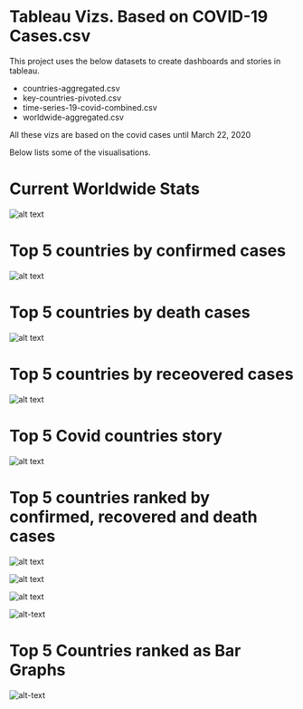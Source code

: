 #  Tableau Vizs. Based on COVID-19 Cases.csv

This project uses the below datasets to create dashboards and stories in tableau.

* countries-aggregated.csv
* key-countries-pivoted.csv
* time-series-19-covid-combined.csv
* worldwide-aggregated.csv

All these vizs are based on the covid cases until March 22, 2020

Below lists some of the visualisations.

# Current Worldwide Stats

![alt text](https://github.com/abhijithremesh/Tableau-portfolio/blob/master/covid-19/tableau%20viz/images/Worldwide%20covid%20stats.png)

# Top 5 countries by confirmed cases
![alt text](https://github.com/abhijithremesh/Tableau-portfolio/blob/master/covid-19/tableau%20viz/images/Top%205%20%20Confirmed.png)

# Top 5 countries by death cases

![alt text](https://github.com/abhijithremesh/Tableau-portfolio/blob/master/covid-19/tableau%20viz/images/Top%205%20%20Death.png)

# Top 5 countries by receovered cases

![alt text](https://github.com/abhijithremesh/Tableau-portfolio/blob/master/covid-19/tableau%20viz/images/Top%205%20%20Recovered.png)

# Top 5 Covid countries story

![alt text](https://github.com/abhijithremesh/Tableau-portfolio/blob/master/covid-19/tableau%20viz/images/Top%205%20COVID%20Countries.png)

# Top 5 countries ranked by confirmed, recovered and death cases

![alt text](https://github.com/abhijithremesh/Tableau-portfolio/blob/master/covid-19/tableau%20viz/images/Top%205%20Rank%20%20Confirmed.png)

![alt text](https://github.com/abhijithremesh/Tableau-portfolio/blob/master/covid-19/tableau%20viz/images/Top%205%20Rank%20%20Recovered.png)

![alt text](https://github.com/abhijithremesh/Tableau-portfolio/blob/master/covid-19/tableau%20viz/images/Top%205%20Rank%20%20Death.png)

![alt-text](https://github.com/abhijithremesh/Tableau-portfolio/blob/master/covid-19/tableau%20viz/images/Ranking%20of%20Top%205%20COVID%20Affected%20Countries.png)

# Top 5 Countries ranked as Bar Graphs

![alt-text](https://github.com/abhijithremesh/Tableau-portfolio/blob/master/covid-19/tableau%20viz/images/Current%20Top%205%20Rank%20countries.png)
